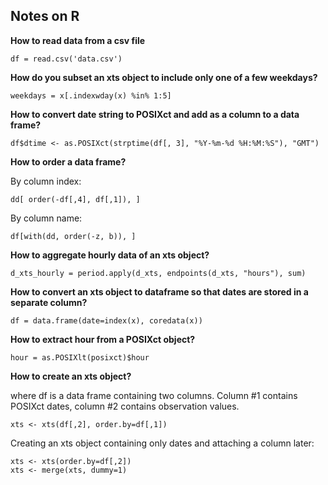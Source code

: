## Notes on R

**How to read data from a csv file**
```
df = read.csv('data.csv')
```


**How do you subset an xts object to include only one of a few weekdays?**
```
weekdays = x[.indexwday(x) %in% 1:5]
```

**How to convert date string to POSIXct and add as a column to a data frame?**
```
df$dtime <- as.POSIXct(strptime(df[, 3], "%Y-%m-%d %H:%M:%S"), "GMT")
```

**How to order a data frame?**

By column index:
```
dd[ order(-df[,4], df[,1]), ]
```
By column name:
```
df[with(dd, order(-z, b)), ]
```

**How to aggregate hourly data of an xts object?**
```
d_xts_hourly = period.apply(d_xts, endpoints(d_xts, "hours"), sum)
```

**How to convert an xts object to dataframe so that dates are stored in a separate column?**
```
df = data.frame(date=index(x), coredata(x))
```

**How to extract hour from a POSIXct object?**
```
hour = as.POSIXlt(posixct)$hour
```


**How to create an xts object?**

where df is a data frame containing two columns. Column #1 contains POSIXct dates, column #2 contains observation values.
```
xts <- xts(df[,2], order.by=df[,1])
```
Creating an xts object containing only dates and attaching a column later:

```
xts <- xts(order.by=df[,2])
xts <- merge(xts, dummy=1)
```
